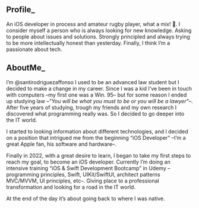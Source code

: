 ## Profile_
An iOS developer in process and amateur rugby player, what a mix! 🤪. 
I consider myself a person who is always looking for new knowledge. 
Asking to people about issues and solutions. Strongly principled and always trying to be more intellectually honest than yesterday. 
Finally, I think I’m a passionate about tech.

## AboutMe_

I’m @santirodriguezaffonso I used to be an advanced law student but I decided to make a change in my career. 
Since I was a kid I’ve been in touch with computers –my first one was a Win. 95– but for some reason I ended up studying law –*"You will be what you must to be or you will be a lawyer"*–. 
After five years of studying, trough my friends and my own research I discovered what programming really was. So I decided to go deeper into the IT world.

I started to looking information about different technologies, and I decided on a position that intrigued me from the beginning “iOS Developer” –I’m a great Apple fan, his software and hardware–.

Finally in 2022, with a great desire to learn, I began to take my first steps to reach my goal, to become an iOS developer. 
Currently I’m doing an intensive training “iOS & Swift Development Bootcamp” in Udemy –programming principles, Swift, UIKit/SwiftUI, architect patterns MVC/MVVM, UI principles, etc–. 
Giving place to a professional transformation and looking for a road in the IT world. 

At the end of the day it’s about going back to where I was native.



<!---
santirodriguezaffonso/santirodriguezaffonso is a ✨ special ✨ repository because its `README.md` (this file) appears on your GitHub profile.
You can click the Preview link to take a look at your changes.
--->

